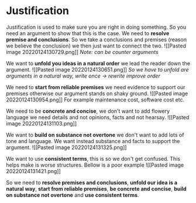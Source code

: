 # Justification
Justification is used to make sure you are right in doing something. So you need an argument to show that this is the case. 
We need to **resolve premise and conclusions**. So we take a conclusions and premises (reason we believe the conclusion) we then just want to connect the two. 
![[Pasted image 20220124130729.png]]
*Note: can be counter arguments*

We want to **unfold you ideas in a natural order** we lead the reader down the argument.
![[Pasted image 20220124130651.png]]
*So we have to unfold are arguments in a natural way, write once -> rewrite improve order*

We need to **start from reliable premises** we need evidence to support our premises otherwise our argument stands on shaky ground.
![[Pasted image 20220124130954.png]]
For example maintenance cost, software cost etc.

We need to be **concrete and concise**, we don't want to add flowery language we need details and not opinions, facts and not hearsay.
![[Pasted image 20220124131103.png]]

We want to **build on substance not overtone** we don't want to add lots of tone and language. We want instead substance and facts to support the argument.
![[Pasted image 20220124131325.png]]

We want to use **consistent terms**, this is so we don't get confused. This helps make is worse structures. Bellow is a poor example
![[Pasted image 20220124131421.png]]

So we need to **resolve premises and conclusions**, **unfold our idea is a natural way**, **start from reliable premises**, **be concrete and concise**, **build on substance not overtone** and **use consistent terms**.
